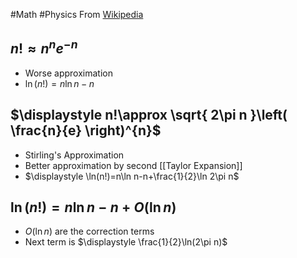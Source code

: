 #Math #Physics 
From [Wikipedia](https://en.wikipedia.org/wiki/Stirling%27s_approximation)
## $\displaystyle n!\approx n^{n}e^{-n}$
* Worse approximation
* $\displaystyle \ln(n!)=n\ln n-n$
## $\displaystyle n!\approx \sqrt{ 2\pi n }\left( \frac{n}{e} \right)^{n}$
* Stirling's Approximation
* Better approximation by second [[Taylor Expansion]]
* $\displaystyle \ln(n!)=n\ln n-n+\frac{1}{2}\ln 2\pi n$
## $\displaystyle \ln(n!)=n\ln n-n+O(\ln n)$
* $\displaystyle O(\ln n)$ are the correction terms
* Next term is $\displaystyle \frac{1}{2}\ln(2\pi n)$